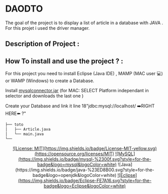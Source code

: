# DAODTO

The goal of the project is to display a list of article in a database with JAVA .
For this projet i used the driver manager. 


## Description of Project :

## How To install and use the project ? :

For this project you need to install Eclipse (Java IDE) , MAMP (MAC user 💻) or WAMP (Windows) to create a Database.

Install [mysqlconnector.jar](https://dev.mysql.com/downloads/connector/j/) (for MAC: SELECT Platform independant in selector and downloads the last one )

Create your Database and link it line 18"jdbc:mysql://localhost/ ➡️RIGHT HERE⬅️ ?"
```bash
├── toto
│   ├── Article.java
│   └── main.java
└──
```
<div align="center">
<a href=""> ![License: MIT](https://img.shields.io/badge/License-MIT-yellow.svg)(https://opensource.org/licenses/MIT)</a>
<a href =""> ![MySQL](https://img.shields.io/badge/mysql-%2300f.svg?style=for-the-badge&logo=mysql&logoColor=white)<a> 
<href="">![Java](https://img.shields.io/badge/java-%23ED8B00.svg?style=for-the-badge&logo=openjdk&logoColor=white)<a>
<a href="">![Eclipse](https://img.shields.io/badge/Eclipse-FE7A16.svg?style=for-the-badge&logo=Eclipse&logoColor=white)<a>
<div>
